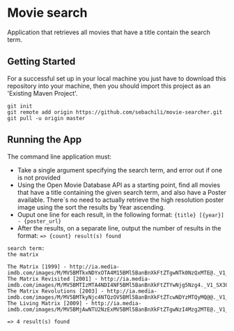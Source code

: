 # Movie search

Application that retrieves all movies that have a title contain the search term.


## Getting Started

For a successful set up in your local machine you just have to download this
repository into your machine, then you should import this project as an 'Existing Maven Project'.

```
git init
git remote add origin https://github.com/sebachili/movie-searcher.git
git pull -u origin master
```


## Running the App

The command line application must:
* Take a single argument specifying the search term, and error out if one is not provided
* Using the Open Movie Database API as a starting point, find all movies that have a title containing the given search term, and also have a Poster available. There´s no need to actually retrieve the high resolution poster image using the sort the results by Year ascending.
* Ouput one line for each result, in the following format: 
  ```{title} [{year}] - {poster_url}```
* After the results, on a separate line, output the number of results in the format: 
  ```=> {count} result(s) found``` 

```
search term: 
the matrix

The Matrix [1999] - http://ia.media-imdb.com/images/M/MV5BMTkxNDYxOTA4M15BMl5BanBnXkFtZTgwNTk0NzQxMTE@._V1_SX300.jpg
The Matrix Revisited [2001] - http://ia.media-imdb.com/images/M/MV5BMTIzMTA4NDI4NF5BMl5BanBnXkFtZTYwNjg5Nzg4._V1_SX300.jpg
The Matrix Revolutions [2003] - http://ia.media-imdb.com/images/M/MV5BMTkyNjc4NTQzOV5BMl5BanBnXkFtZTcwNDYzMTQyMQ@@._V1_SX300.jpg
The Living Matrix [2009] - http://ia.media-imdb.com/images/M/MV5BMjAwNTU2NzExMV5BMl5BanBnXkFtZTgwNzI4Mzg2MTE@._V1_SX300.jpg

=> 4 result(s) found
```
